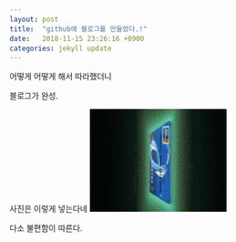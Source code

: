 ```yaml
---
layout: post
title:  "github에 블로그를 만들었다.!"
date:   2018-11-15 23:26:16 +0900
categories: jekyll update
---
```

어떻게 어떻게 해서 따라했더니

블로그가 완성.

사진은 이렇게 넣는다네 
![mage](/images/9ba7f5e6366246c8b85.GIF)

다소 불편함이 따른다.
